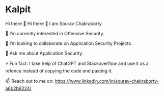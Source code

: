 # Kalpit


Hi there 👋
Hi there 👋 I am Sourav Chakraborty

🌱 I’m currently interested in Offensive Security.

👯 I’m looking to collaborate on Application Security Projects.

💬 Ask me about Application Security.

⚡ Fun fact: I take help of ChatGPT and Stackoverflow and use it as a refence instead of copying the code and pasting it.

📫 Reach out to me on: https://www.linkedin.com/in/sourav-chakraborty-a6b2b9224/
